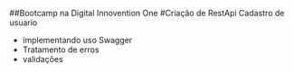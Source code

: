 ##Bootcamp na Digital Innovention One
#Criação de RestApi Cadastro de usuario

- implementando uso Swagger
- Tratamento de erros 
- validações
